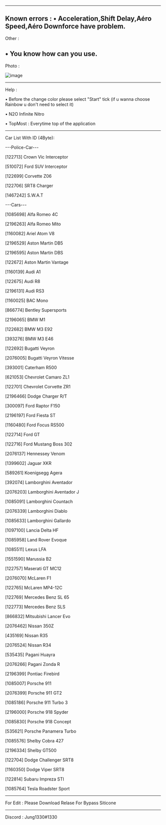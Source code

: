 ------------------------------------------------------------------------------
Known errors :
• Acceleration,Shift Delay,Aéro Speed,Aéro Downforce have problem.
------------------------------------------------------------------------------

Other :

• You know how can you use.
------------------------------------------------------------------------------

Photo :

![image](https://github.com/user-attachments/assets/8c982044-fbd9-4748-8707-183c3f102721)

------------------------------------------------------------------------------

Help :

• Before the change color please select "Start" tick (if u wanna choose Rainbow u don't need to select it)

• N2O Infinite Nitro

• TopMost : Everytime top of the application


------------------------------------------------------------------------------


Car List With ID (4Byte):

---Police-Car---

[122713] Crown Vic Interceptor

[510072] Ford SUV Interceptor

[122699] Corvette Z06

[122706] SRT8 Charger

[1467242] S.W.A.T

---Cars---

[1085698] Alfa Romeo 4C

[2196263] Alfa Romeo Mito

[1160082] Ariel Atom V8

[2196529] Aston Martin DB5

[2196595] Aston Martin DBS

[122672] Aston Martin Vantage

[1160139] Audi A1

[122675] Audi R8

[2196131] Audi RS3

[1160025] BAC Mono

[866774] Bentley Supersports

[2196065] BMW M1

[122682] BMW M3 E92

[393276] BMW M3 E46

[122692] Bugatti Veyron

[2076005] Bugatti Veyron Vitesse

[393001] Caterham R500

[621053] Chevrolet Camaro ZL1

[122701] Chevrolet Corvette ZR1

[2196466] Dodge Charger R/T

[300097] Ford Raptor F150

[2196197] Ford Fiesta ST

[1160480] Ford Focus RS500

[122714] Ford GT

[122716] Ford Mustang Boss 302

[2076137] Hennessey Venom

[1399602] Jaguar XKR

[589261] Koenigsegg Agera

[392074] Lamborghini Aventador

[2076203] Lamborghini Aventador J

[1085091] Lamborghini Countach

[2076339] Lamborghini Diablo

[1085633] Lamborghini Gallardo

[1097100] Lancia Delta HF

[1085958] Land Rover Evoque

[1085511] Lexus LFA

[1551590] Marussia B2

[122757] Maserati GT MC12

[2076070] McLaren F1

[122765] McLaren MP4-12C

[122769] Mercedes Benz SL 65

[122773] Mercedes Benz SLS

[866832] Mitsubishi Lancer Evo

[2076462] Nissan 350Z

[435169] Nissan R35

[2076524] Nissan R34

[535435] Pagani Huayra

[2076266] Pagani Zonda R

[2196399] Pontiac Firebird

[1085007] Porsche 911

[2076399] Porsche 911 GT2

[1085186] Porsche 911 Turbo 3

[2196000] Porsche 918 Spyder

[1085830] Porsche 918 Concept

[535621] Porsche Panamera Turbo

[1085576] Shelby Cobra 427

[2196334] Shelby GT500

[122704] Dodge Challenger SRT8

[1160350] Dodge Viper SRT8

[122814] Subaru Impreza STI

[1085764] Tesla Roadster Sport

------------------------------------------------------------------------------

For Edit : Please Download Relase For Bypass Siticone

------------------------------------------------------------------------------

Discord : Jung1330#1330
